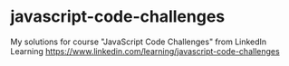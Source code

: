 # javascript-code-challenges
My solutions for course "JavaScript Code Challenges" from LinkedIn Learning https://www.linkedin.com/learning/javascript-code-challenges
